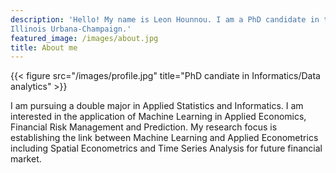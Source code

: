 ```yaml
---
description: 'Hello! My name is Leon Hounnou. I am a PhD candidate in the department of Informatics at the University of 
Illinois Urbana-Champaign.'
featured_image: /images/about.jpg
title: About me
---
```

{{< figure src="/images/profile.jpg" title="PhD candiate in Informatics/Data analytics" >}}

I am pursuing a double major in Applied Statistics and Informatics. I am interested in the application of Machine Learning in Applied Economics, Financial Risk Management and Prediction. My research focus is establishing the link between Machine Learning and Applied Econometrics including Spatial Econometrics and Time Series Analysis for future financial market.


